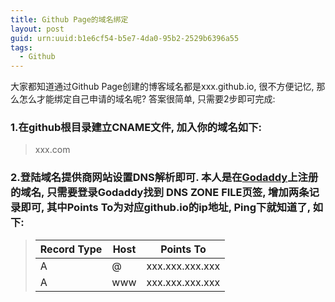 ```yaml
---
title: Github Page的域名绑定
layout: post
guid: urn:uuid:b1e6cf54-b5e7-4da0-95b2-2529b6396a55
tags:
  - Github
---
```


大家都知道通过Github Page创建的博客域名都是xxx.github.io, 很不方便记忆, 那么怎么才能绑定自己申请的域名呢?
答案很简单, 只需要2步即可完成:

### 1.在github根目录建立CNAME文件, 加入你的域名如下:

> xxx.com

### 2.登陆域名提供商网站设置DNS解析即可. 本人是在[Godaddy](https://www.godaddy.com)上注册的域名, 只需要登录Godaddy找到  DNS ZONE FILE页签, 增加两条记录即可, 其中Points To为对应github.io的ip地址, Ping下就知道了, 如下:

> | Record Type   |    Host | Points To       |
> | ---    | ---  | ---             |
> | A      |  @   | xxx.xxx.xxx.xxx |
> | A      | www  | xxx.xxx.xxx.xxx |

